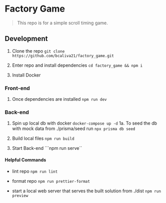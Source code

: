 # Factory Game

> This repo is for a simple scroll timing game.

## Development

1. Clone the repo
```git clone https://github.com/bcaliva21/factory_game.git```

2. Enter repo and install dependencies
```cd factory_game && npm i```

3. Install Docker

### Front-end

1. Once dependencies are installed
```npm run dev```

### Back-end

1. Spin up local db with docker
```docker-compose up -d```
    1a.  To seed the db with mock data from ./prisma/seed run ```npx prisma db seed```

2. Build local files
```npm run build```

3. Start Back-end
```npm run serve``

#### Helpful Commands

- lint repo
```npm run lint```

- format repo
```npm run prettier-format```

- start a local web server that serves the built solution from ./dist
```npm run preview```